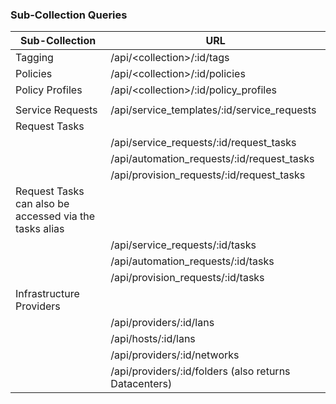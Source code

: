 ### Sub-Collection Queries

| Sub-Collection                                         | URL                                                   |
| ------------------------------------------------------ | ----------------------------------------------------- |
| Tagging                                                | /api/\<collection\>/:id/tags                          |
| Policies                                               | /api/\<collection\>/:id/policies                      |
| Policy Profiles                                        | /api/\<collection\>/:id/policy\_profiles              |
|                                                        |                                                       |
| Service Requests                                       | /api/service\_templates/:id/service\_requests         |
| Request Tasks                                          |                                                       |
|                                                        | /api/service\_requests/:id/request\_tasks             |
|                                                        | /api/automation\_requests/:id/request\_tasks          |
|                                                        | /api/provision\_requests/:id/request\_tasks           |
| Request Tasks can also be accessed via the tasks alias |                                                       |
|                                                        | /api/service\_requests/:id/tasks                      |
|                                                        | /api/automation\_requests/:id/tasks                   |
|                                                        | /api/provision\_requests/:id/tasks                    |
| Infrastructure Providers                               |                                                       |
|                                                        | /api/providers/:id/lans                               |
|                                                        | /api/hosts/:id/lans                                   |
|                                                        | /api/providers/:id/networks                           |
|                                                        | /api/providers/:id/folders (also returns Datacenters) |
